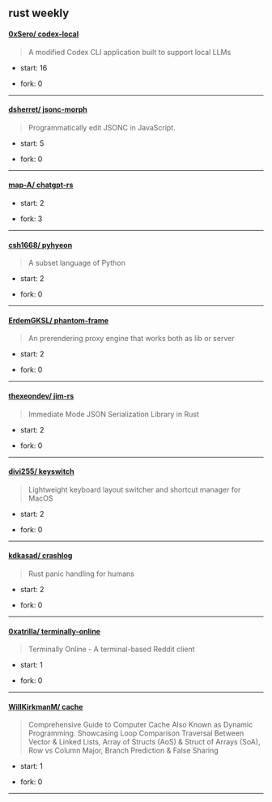 ## rust weekly

#### [0xSero/ codex-local](https://github.com/0xSero/codex-local)
>  A modified Codex CLI application built to support local LLMs
+ start: 16
+ fork: 0
---
#### [dsherret/ jsonc-morph](https://github.com/dsherret/jsonc-morph)
>  Programmatically edit JSONC in JavaScript.
+ start: 5
+ fork: 0
---
#### [map-A/ chatgpt-rs](https://github.com/map-A/chatgpt-rs)
>  
+ start: 2
+ fork: 3
---
#### [csh1668/ pyhyeon](https://github.com/csh1668/pyhyeon)
>  A subset language of Python
+ start: 2
+ fork: 0
---
#### [ErdemGKSL/ phantom-frame](https://github.com/ErdemGKSL/phantom-frame)
>  An prerendering proxy engine that works both as lib or server
+ start: 2
+ fork: 0
---
#### [thexeondev/ jim-rs](https://github.com/thexeondev/jim-rs)
>  Immediate Mode JSON Serialization Library in Rust
+ start: 2
+ fork: 0
---
#### [divi255/ keyswitch](https://github.com/divi255/keyswitch)
>  Lightweight keyboard layout switcher and shortcut manager for MacOS
+ start: 2
+ fork: 0
---
#### [kdkasad/ crashlog](https://github.com/kdkasad/crashlog)
>  Rust panic handling for humans
+ start: 2
+ fork: 0
---
#### [0xatrilla/ terminally-online](https://github.com/0xatrilla/terminally-online)
>  Terminally Online - A terminal-based Reddit client
+ start: 1
+ fork: 0
---
#### [WillKirkmanM/ cache](https://github.com/WillKirkmanM/cache)
>  Comprehensive Guide to Computer Cache Also Known as Dynamic Programming. Showcasing Loop Comparison Traversal Between Vector & Linked Lists, Array of Structs (AoS) & Struct of Arrays (SoA), Row vs Column Major, Branch Prediction & False Sharing
+ start: 1
+ fork: 0
---